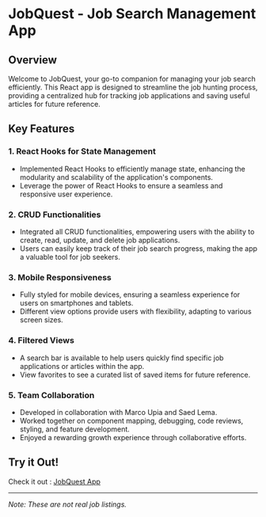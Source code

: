 # JobQuest - Job Search Management App

## Overview

Welcome to JobQuest, your go-to companion for managing your job search efficiently. This React app is designed to streamline the job hunting process, providing a centralized hub for tracking job applications and saving useful articles for future reference.

## Key Features

### 1. React Hooks for State Management

- Implemented React Hooks to efficiently manage state, enhancing the modularity and scalability of the application's components.
- Leverage the power of React Hooks to ensure a seamless and responsive user experience.

### 2. CRUD Functionalities

- Integrated all CRUD functionalities, empowering users with the ability to create, read, update, and delete job applications.
- Users can easily keep track of their job search progress, making the app a valuable tool for job seekers.

### 3. Mobile Responsiveness

- Fully styled for mobile devices, ensuring a seamless experience for users on smartphones and tablets.
- Different view options provide users with flexibility, adapting to various screen sizes.

### 4. Filtered Views

- A search bar is available to help users quickly find specific job applications or articles within the app.
- View favorites to see a curated list of saved items for future reference.


### 5. Team Collaboration

- Developed in collaboration with Marco Upia and Saed Lema.
- Worked together on component mapping, debugging, code reviews, styling, and feature development.
- Enjoyed a rewarding growth experience through collaborative efforts.

## Try it Out!

Check it out : [JobQuest App](https://stupendous-brigadeiros-12667f.netlify.app/)

---

*Note: These are not real job listings.*


